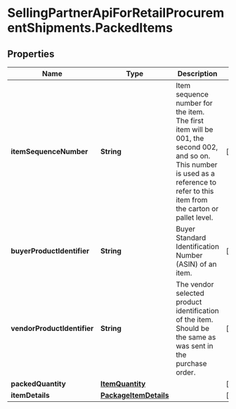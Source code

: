 # SellingPartnerApiForRetailProcurementShipments.PackedItems

## Properties

Name | Type | Description | Notes
------------ | ------------- | ------------- | -------------
**itemSequenceNumber** | **String** | Item sequence number for the item. The first item will be 001, the second 002, and so on. This number is used as a reference to refer to this item from the carton or pallet level. | [optional] 
**buyerProductIdentifier** | **String** | Buyer Standard Identification Number (ASIN) of an item. | [optional] 
**vendorProductIdentifier** | **String** | The vendor selected product identification of the item. Should be the same as was sent in the purchase order. | [optional] 
**packedQuantity** | [**ItemQuantity**](ItemQuantity.md) |  | [optional] 
**itemDetails** | [**PackageItemDetails**](PackageItemDetails.md) |  | [optional] 



